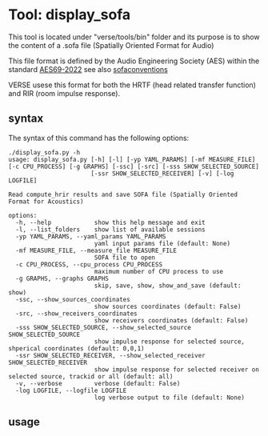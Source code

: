 # Tool: display_sofa

This tool is located under "verse/tools/bin" folder and its purpose is to show the content of a .sofa file (Spatially Oriented Format for Audio)

This file format is defined by the Audio Engineering Society (AES) within the standard [AES69-2022](https://www.aes.org/publications/standards/search.cfm?docID=99) see also [sofaconventions](https://www.sofaconventions.org/mediawiki/index.php/SOFA_(Spatially_Oriented_Format_for_Acoustics))

VERSE usese this format for both the HRTF (head related transfer function) and RIR (room impulse response).

## syntax
The syntax of this command has the following options:

```
./display_sofa.py -h
usage: display_sofa.py [-h] [-l] [-yp YAML_PARAMS] [-mf MEASURE_FILE] [-c CPU_PROCESS] [-g GRAPHS] [-ssc] [-src] [-sss SHOW_SELECTED_SOURCE]
                       [-ssr SHOW_SELECTED_RECEIVER] [-v] [-log LOGFILE]

Read compute_hrir results and save SOFA file (Spatially Oriented Format for Acoustics)

options:
  -h, --help            show this help message and exit
  -l, --list_folders    show list of available sessions
  -yp YAML_PARAMS, --yaml_params YAML_PARAMS
                        yaml input params file (default: None)
  -mf MEASURE_FILE, --measure_file MEASURE_FILE
                        SOFA file to open
  -c CPU_PROCESS, --cpu_process CPU_PROCESS
                        maximum number of CPU process to use
  -g GRAPHS, --graphs GRAPHS
                        skip, save, show, show_and_save (default: show)
  -ssc, --show_sources_coordinates
                        show sources coordinates (default: False)
  -src, --show_receivers_coordinates
                        show receivers coordinates (default: False)
  -sss SHOW_SELECTED_SOURCE, --show_selected_source SHOW_SELECTED_SOURCE
                        show impulse response for selected source, shperical coordinates (default: 0,0,1)
  -ssr SHOW_SELECTED_RECEIVER, --show_selected_receiver SHOW_SELECTED_RECEIVER
                        show impulse response for selected receiver on selected source, trackid or all (default: all)
  -v, --verbose         verbose (default: False)
  -log LOGFILE, --logfile LOGFILE
                        log verbose output to file (default: None)
```

## usage
